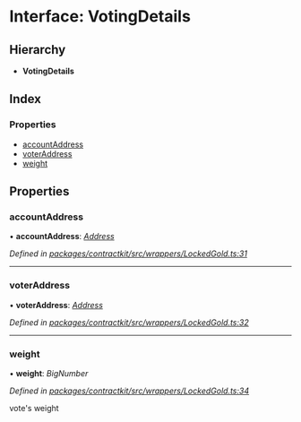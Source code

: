 # Interface: VotingDetails

## Hierarchy

* **VotingDetails**

## Index

### Properties

* [accountAddress](_wrappers_lockedgold_.votingdetails.md#accountaddress)
* [voterAddress](_wrappers_lockedgold_.votingdetails.md#voteraddress)
* [weight](_wrappers_lockedgold_.votingdetails.md#weight)

## Properties

###  accountAddress

• **accountAddress**: *[Address](../modules/_base_.md#address)*

*Defined in [packages/contractkit/src/wrappers/LockedGold.ts:31](https://github.com/celo-org/celo-monorepo/blob/master/packages/contractkit/src/wrappers/LockedGold.ts#L31)*

___

###  voterAddress

• **voterAddress**: *[Address](../modules/_base_.md#address)*

*Defined in [packages/contractkit/src/wrappers/LockedGold.ts:32](https://github.com/celo-org/celo-monorepo/blob/master/packages/contractkit/src/wrappers/LockedGold.ts#L32)*

___

###  weight

• **weight**: *BigNumber*

*Defined in [packages/contractkit/src/wrappers/LockedGold.ts:34](https://github.com/celo-org/celo-monorepo/blob/master/packages/contractkit/src/wrappers/LockedGold.ts#L34)*

vote's weight
